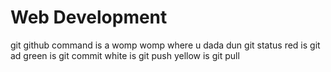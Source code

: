 # Web Development
git github command is a womp womp where u dada dun
git status
red is git ad
green is git commit
white is git push
yellow is git pull
